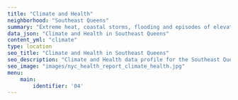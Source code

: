 ```yaml
---
title: "Climate and Health"
neighborhood: "Southeast Queens"
summary: "Extreme heat, coastal storms, flooding and episodes of elevated ozone are climate-related hazards that may increase with climate change and have important public health impacts in New York City. Extreme weather can cause power outages, which also threaten public health. This report provides neighborhood indicators of climate-related hazards, vulnerability and health impacts."
data_json: "Climate and Health in Southeast Queens"
content_yml: "climate"
type: location
seo_title: "Climate and Health in Southeast Queens"
seo_description: "Climate and Health data profile for the Southeast Queens neighborhood of NYC."
seo_image: "images/nyc_health_report_climate_health.jpg"
menu:
    main:
        identifier: '04'
---
```

